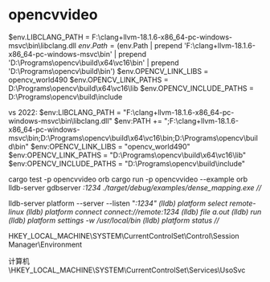 # opencvvideo

$env.LIBCLANG_PATH = F:\clang+llvm-18.1.6-x86_64-pc-windows-msvc\bin\libclang.dll
$env.Path = ($env.Path | prepend 'F:\clang+llvm-18.1.6-x86_64-pc-windows-msvc\bin' | prepend 'D:\Programs\opencv\build\x64\vc16\bin' | prepend 'D:\Programs\opencv\build\bin')
$env.OPENCV_LINK_LIBS = opencv_world490
$env.OPENCV_LINK_PATHS = D:\Programs\opencv\build\x64\vc16\lib
$env.OPENCV_INCLUDE_PATHS = D:\Programs\opencv\build\include

vs 2022:
$env:LIBCLANG_PATH = "F:\clang+llvm-18.1.6-x86_64-pc-windows-msvc\bin\libclang.dll"
$env:PATH += ";F:\clang+llvm-18.1.6-x86_64-pc-windows-msvc\bin;D:\Programs\opencv\build\x64\vc16\bin;D:\Programs\opencv\build\bin"
$env:OPENCV_LINK_LIBS = "opencv_world490"
$env:OPENCV_LINK_PATHS = "D:\Programs\opencv\build\x64\vc16\lib"
$env:OPENCV_INCLUDE_PATHS = "D:\Programs\opencv\build\include"

cargo test -p opencvvideo orb
cargo run -p opencvvideo --example orb
lldb-server gdbserver *:1234 ./target/debug/examples/dense_mapping.exe
//*

lldb-server platform --server --listen "*:1234"
(lldb) platform select remote-linux
(lldb) platform connect connect://remote:1234
(lldb) file a.out
(lldb) run
(lldb) platform settings -w /usr/local/bin
(lldb) platform status
//*

HKEY_LOCAL_MACHINE\SYSTEM\CurrentControlSet\Control\Session Manager\Environment

计算机\HKEY_LOCAL_MACHINE\SYSTEM\CurrentControlSet\Services\UsoSvc
